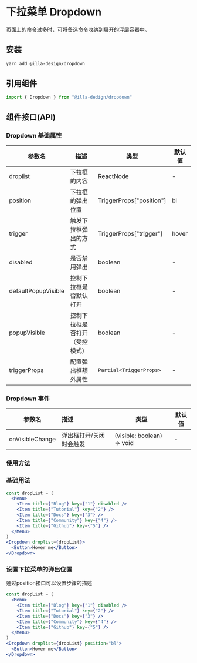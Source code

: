 # 下拉菜单 Dropdown

页面上的命令过多时，可将备选命令收纳到展开的浮层容器中。

## 安装

```bash
yarn add @illa-design/dropdown
```

## 引用组件

```jsx
import { Dropdown } from "@illa-dedign/dropdown"
```

## 组件接口(API)

### Dropdown 基础属性

| 参数名              | 描述                           | 类型                     | 默认值 |
| ------------------- | ------------------------------ | ------------------------ | ------ |
| droplist            | 下拉框的内容                   | ReactNode                | -      |
| position            | 下拉框的弹出位置               | TriggerProps["position"] | bl     |
| trigger             | 触发下拉框弹出的方式           | TriggerProps["trigger"]  | hover  |
| disabled            | 是否禁用弹出                   | boolean                  | -      |
| defaultPopupVisible | 控制下拉框是否默认打开         | boolean                  | -      |
| popupVisible        | 控制下拉框是否打开（受控模式） | boolean                  | -      |
| triggerProps        | 配置弹出框额外属性             | `Partial<TriggerProps>`  | -      |

### Dropdown 事件

| 参数名          | 描述                    | 类型                       | 默认值 |
| --------------- | :---------------------- | -------------------------- | ------ |
| onVisibleChange | 弹出框打开/关闭时会触发 | (visible: boolean) => void | -      |

### 使用方法

### 基础用法

```jsx
const dropList = (
  <Menu>
    <Item title={"Blog"} key={"1"} disabled />
    <Item title={"Tutorial"} key={"2"} />
    <Item title={"Docs"} key={"3"} />
    <Item title={"Community"} key={"4"} />
    <Item title={"Github"} key={"5"} />
  </Menu>
)
<Dropdown droplist={dropList}>
  <Button>Hover me</Button>
</Dropdown>
```

### 设置下拉菜单的弹出位置

通过position接口可以设置步骤的描述

```jsx
const dropList = (
  <Menu>
    <Item title={"Blog"} key={"1"} disabled />
    <Item title={"Tutorial"} key={"2"} />
    <Item title={"Docs"} key={"3"} />
    <Item title={"Community"} key={"4"} />
    <Item title={"Github"} key={"5"} />
  </Menu>
)
<Dropdown droplist={dropList} position="bl">
  <Button>Hover me</Button>
</Dropdown>
```
